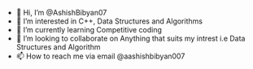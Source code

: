 - 👋 Hi, I’m @AshishBibyan07
- 👀 I’m interested in C++, Data Structures and Algorithms
- 🌱 I’m currently learning Competitive coding
- 💞️ I’m looking to collaborate on Anything that suits my intrest i.e Data Structures and Algorithm
- 📫 How to reach me via email @aashishbibyan007

<!---
AshishBibyan07/AshishBibyan07 is a ✨ special ✨ repository because its `README.md` (this file) appears on your GitHub profile.
You can click the Preview link to take a look at your changes.
--->
